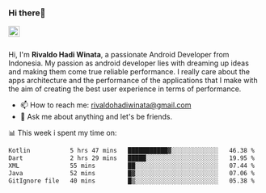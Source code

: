 ### Hi there👋
<a href="https://www.linkedin.com/in/rivaldohadiwinata/">
  <img align="left" alt="Rivaldo's LinkedIN" width="22px" src="https://upload.wikimedia.org/wikipedia/commons/8/81/LinkedIn_icon.svg" />
</a>

<br/>
<br/>

Hi, I'm **Rivaldo Hadi Winata**, a passionate Android Developer from Indonesia. 
My passion as android developer lies with dreaming up ideas and making them come true reliable performance. 
I really care about the apps architecture and the performance of the applications that I make with the aim of creating the best user experience in terms of performance.

- 📫 How to reach me: [rivaldohadiwinata@gmail.com](mailto:rivaldohadiwinata@gmail.com)
- 💬 Ask me about anything and let's be friends.

📊 This week i spent my time on:


<!--START_SECTION:waka-->

```txt
Kotlin           5 hrs 47 mins   ███████████▓░░░░░░░░░░░░░   46.38 %
Dart             2 hrs 29 mins   █████░░░░░░░░░░░░░░░░░░░░   19.95 %
XML              55 mins         ██░░░░░░░░░░░░░░░░░░░░░░░   07.44 %
Java             52 mins         █▓░░░░░░░░░░░░░░░░░░░░░░░   07.06 %
GitIgnore file   40 mins         █▒░░░░░░░░░░░░░░░░░░░░░░░   05.38 %
```

<!--END_SECTION:waka-->


<!--- 🔭 I’m currently working on Management Order Depot Acun -->

<!--
**rivaldotjioe/rivaldotjioe** is a ✨ _special_ ✨ repository because its `README.md` (this file) appears on your GitHub profile.

Here are some ideas to get you started:

- 🔭 I’m currently working on ...
- 🌱 I’m currently learning ...
- 👯 I’m looking to collaborate on ...
- 🤔 I’m looking for help with ...
- 💬 Ask me about ...
- 📫 How to reach me: ...
- 😄 Pronouns: ...
- ⚡ Fun fact: ...
-->
